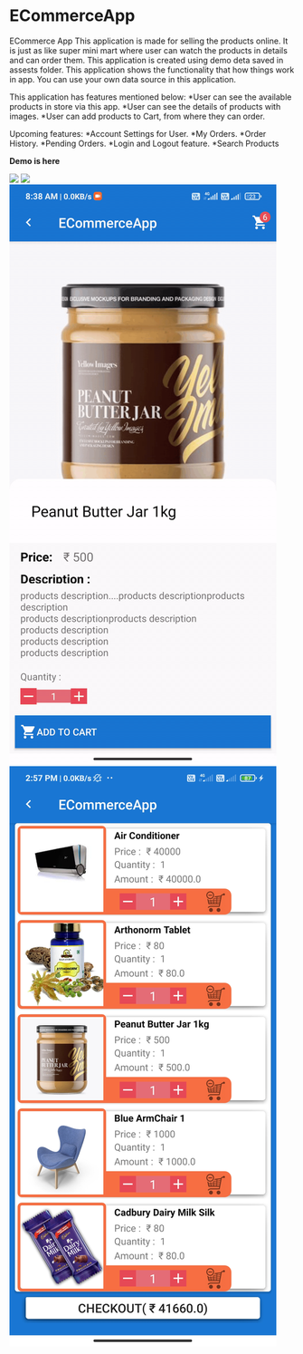 # ECommerceApp

ECommerce App
This application is made for selling the products online.
It is just as like super mini mart where user can watch the products in details and can order them.
This application is created using demo deta saved in assests folder.
This application shows the functionality that how things work in app.
You can use your own data source in this application.

This application has features mentioned below:
*User can see the available products in store via this app.
*User can see the details of products with images.
*User can add products to Cart, from where they can order.

Upcoming features:
*Account Settings for User.
*My Orders.
*Order History.
*Pending Orders.
*Login and Logout feature.
*Search Products
 
**Demo is here**

![](media/demo1.gif)
![](media/demo2.gif)
![](media/demo3.gif)
![](media/demo4.jpg)
